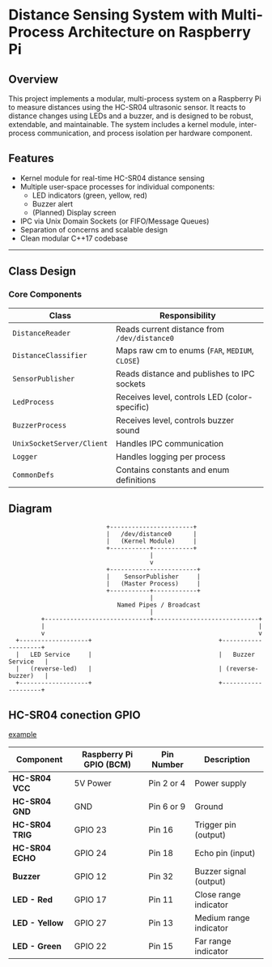 # Distance Sensing System with Multi-Process Architecture on Raspberry Pi

## Overview
This project implements a modular, multi-process system on a Raspberry Pi to measure distances using the HC-SR04 ultrasonic sensor. It reacts to distance changes using LEDs and a buzzer, and is designed to be robust, extendable, and maintainable. The system includes a kernel module, inter-process communication, and process isolation per hardware component.

## Features
- Kernel module for real-time HC-SR04 distance sensing
- Multiple user-space processes for individual components:
  - LED indicators (green, yellow, red)
  - Buzzer alert
  - (Planned) Display screen
- IPC via Unix Domain Sockets (or FIFO/Message Queues)
- Separation of concerns and scalable design
- Clean modular C++17 codebase

---

## Class Design

### Core Components
| Class | Responsibility |
|-------|----------------|
| `DistanceReader` | Reads current distance from `/dev/distance0` |
| `DistanceClassifier` | Maps raw cm to enums (`FAR`, `MEDIUM`, `CLOSE`) |
| `SensorPublisher` | Reads distance and publishes to IPC sockets |
| `LedProcess` | Receives level, controls LED (color-specific) |
| `BuzzerProcess` | Receives level, controls buzzer sound |
| `UnixSocketServer/Client` | Handles IPC communication |
| `Logger` | Handles logging per process |
| `CommonDefs` | Contains constants and enum definitions |


## Diagram

```
                           +-----------------------+
                           |   /dev/distance0      |
                           |   (Kernel Module)     |
                           +-----------+-----------+
                                       |
                                       v
                           +------------------------+
                           |    SensorPublisher     |
                           |   (Master Process)     |
                           +-----------+------------+
                                       |
                              Named Pipes / Broadcast
                                       |
         +-----------------------------+-----------------------------+
         |                                                           |
         v                                                           v
  +-------------------+                                   +--------------------+
  |   LED Service     |                                   |   Buzzer Service   |
  |   (reverse-led)   |                                   | (reverse-buzzer)   |
  +-------------------+                                   +--------------------+

```



## HC-SR04 conection GPIO 
[example](https://pimylifeup.com/raspberry-pi-distance-sensor/)

| Component        | Raspberry Pi GPIO (BCM) | Pin Number | Description            |
| ---------------- | ----------------------- | ---------- | ---------------------- |
| **HC-SR04 VCC**  | 5V Power                | Pin 2 or 4 | Power supply           |
| **HC-SR04 GND**  | GND                     | Pin 6 or 9 | Ground                 |
| **HC-SR04 TRIG** | GPIO 23                 | Pin 16     | Trigger pin (output)   |
| **HC-SR04 ECHO** | GPIO 24                 | Pin 18     | Echo pin (input)       |
| **Buzzer**       | GPIO 12                 | Pin 32     | Buzzer signal (output) |
| **LED - Red**    | GPIO 17                 | Pin 11     | Close range indicator  |
| **LED - Yellow** | GPIO 27                 | Pin 13     | Medium range indicator |
| **LED - Green**  | GPIO 22                 | Pin 15     | Far range indicator    |
